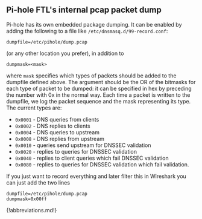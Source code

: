 ## Pi-hole FTL's internal pcap packet dump

Pi-hole has its own embedded package dumping. It can be enabled by adding the following to a file like `/etc/dnsmasq.d/99-record.conf`:

```
dumpfile=/etc/pihole/dump.pcap
```

(or any other location you prefer), in addition to

```
dumpmask=<mask>
```

where `mask` specifies which types of packets should be added to the dumpfile defined above. The argument should be the OR of the bitmasks for each type of packet to be dumped: it can be specified in hex by preceding the number with 0x in the normal way.
Each time a packet is written to the dumpfile, we log the packet sequence and the mask representing its type. The current types are:

- `0x0001` - DNS queries from clients
- `0x0002` - DNS replies to clients
- `0x0004` - DNS queries to upstream
- `0x0008` - DNS replies from upstream
- `0x0010` - queries send upstream for DNSSEC validation
- `0x0020` - replies to queries for DNSSEC validation
- `0x0040` - replies to client queries which fail DNSSEC validation
- `0x0080` - replies to queries for DNSSEC validation which fail validation.

If you just want to record everything and later filter this in Wireshark you can just add the two lines

```
dumpfile=/etc/pihole/dump.pcap
dumpmask=0x00ff
```

{!abbreviations.md!}
